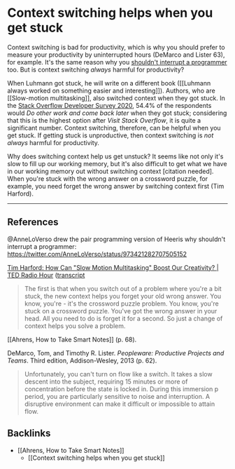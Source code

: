 # Context switching helps when you get stuck
Context switching is bad for productivity, which is why you should prefer to measure your productivity by uninterrupted hours (DeMarco and Lister 63),  for example. It's the same reason why you [shouldn't interrupt a programmer](https://heeris.id.au/2013/this-is-why-you-shouldnt-interrupt-a-programmer/) too. But is context switching *always* harmful for productivity?

When Luhmann got stuck, he will write on a different book ([[Luhmann always worked on something easier and interesting]]). Authors, who are [[Slow-motion multitasking]], also switched context when they got stuck. In the [Stack Overflow Developer Survey 2020](https://insights.stackoverflow.com/survey/2020#technology-what-do-you-do-when-you-get-stuck), 54.4% of the respondents would *Do other work and come back later* when they got stuck; considering that this is the highest option after *Visit Stack Overflow*, it is quite a significant number. Context switching, therefore, can be helpful when you get stuck. If getting stuck is unproductive, then context switching is *not always* harmful for productivity.

Why does switching context help us get unstuck? It seems like not only it's slow to fill up our working memory, but it's also difficult to get what we have in our working memory out without switching context [citation needed]. When you're stuck with the wrong answer on a crossword puzzle, for example, you need forget the wrong answer by switching context first (Tim Harford).

---
## References
@AnneLoVerso drew the pair programming version of Heeris why shouldn't interrupt a programmer: https://twitter.com/AnneLoVerso/status/973421282707505152

 [Tim Harford: How Can "Slow Motion Multitasking" Boost Our Creativity?  | TED Radio Hour](https://www.npr.org/2019/05/10/719575727/tim-harford-how-can-slow-motion-multitasking-boost-our-creativity) ([transcript](https://www.npr.org/transcripts/719575727)
> The first is that when you switch out of a problem where you're a bit stuck, the new context helps you forget your old wrong answer. You know, you're - it's the crossword puzzle problem. You know, you're stuck on a crossword puzzle. You've got the wrong answer in your head. All you need to do is forget it for a second. So just a change of context helps you solve a problem.

[[Ahrens, How to Take Smart Notes]] (p. 68).

DeMarco, Tom, and Timothy R. Lister. *Peopleware: Productive Projects and Teams*. Third edition, Addison-Wesley, 2013 (p. 62).
> Unfortunately, you can't turn on flow like a switch. It takes a slow descent into the subject, requiring 15 minutes or more of concentration before the state is locked in. During this immersion p period, you are particularly sensitive to noise and interruption. A disruptive environment can make it difficult or impossible to attain flow.

## Backlinks
* [[Ahrens, How to Take Smart Notes]]
	* [[Context switching helps when you get stuck]] 

<!-- #evergreen #productivity -->

<!-- {BearID:EA0842D9-B6B6-4919-B23D-71F8499B0A98-464-00002DB1A8287A2B} -->
